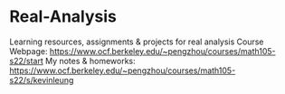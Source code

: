 # Real-Analysis
Learning resources, assignments &amp; projects for real analysis
Course Webpage:
https://www.ocf.berkeley.edu/~pengzhou/courses/math105-s22/start
My notes & homeworks:
https://www.ocf.berkeley.edu/~pengzhou/courses/math105-s22/s/kevinleung
